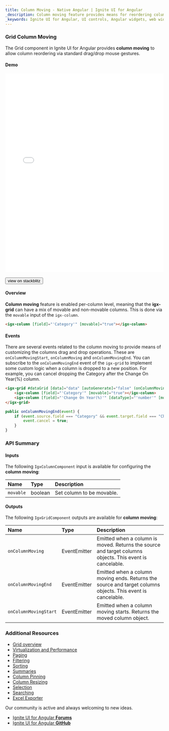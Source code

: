 ```yaml
---
title: Column Moving - Native Angular | Ignite UI for Angular
_description: Column moving feature provides means for reordering columns interactively via a standard drag/drop mouse gesture.
_keywords: Ignite UI for Angular, UI controls, Angular widgets, web widgets, UI widgets, Angular, Native Angular Components Suite, Native Angular Controls, Native Angular Components Library, Angular Data Grid component, Angular Data Grid control, Native Angular Components, Angular Grid component, Angular Grid control, Angular High Performance Grid, Column Moving, Grid Column Moving, Angular Grid Column Moving, Angular column
---
```


### Grid Column Moving

The Grid component in Ignite UI for Angular provides **column moving** to allow column reordering via standard drag/drop mouse gestures.

#### Demo

<div class="sample-container loading" style="height:630px">
    <iframe id="column-moving-sample-iframe" src='{environment:demosBaseUrl}/grid-moving-sample' width="100%" height="100%" seamless frameBorder="0" onload="onSampleIframeContentLoaded(this);"></iframe>
</div>
<br/>
<div>
<button data-localize="stackblitz" class="stackblitz-btn" data-iframe-id="column-moving-sample-iframe" data-demos-base-url="{environment:demosBaseUrl}">view on stackblitz</button>
</div>
<div class="divider--half"></div>

#### Overview
**Column moving** feature is enabled per-column level, meaning that the **igx-grid** can have a mix of movable and non-movable columns. This is done via the `movable` input of the `igx-column`.

```html
<igx-column [field]="'Category'" [movable]="true"></igx-column>
```

#### Events
There are several events related to the column moving to provide means of customizing the columns drag and drop operations. These are `onColumnMovingStart`, `onColumnMoving` and `onColumnMovingEnd`. 
You can subscribe to the `onColumnMovingEnd` event of the `igx-grid` to implement some custom logic when a column is dropped to a new position. For example, you can cancel dropping the Category after the Change On Year(%) column.

```html
<igx-grid #dataGrid [data]="data" [autoGenerate]="false" (onColumnMovingEnd)="onColumnMovingEnd($event)">
    <igx-column [field]="'Category'" [movable]="true"></igx-column>
    <igx-column [field]="'Change On Year(%)'" [dataType]="'number'" [movable]="true" ></igx-column>
</igx-grid>
```

```typescript
public onColumnMovingEnd(event) {
    if (event.source.field === "Category" && event.target.field === "Change On Year(%)") {
        event.cancel = true;
    }
}
```

### API Summary

#### Inputs
The following `IgxColumnComponent` input is available for configuring the **column moving**:

| Name | Type | Description |
| :--- | :--- | :--- |
|`movable`|boolean|Set column to be movable.|

<div class="divider--half"></div>

#### Outputs
The following `IgxGridComponent` outputs are available for **column moving**:

| Name | Type | Description |
| :--- | :--- | :--- |
|`onColumnMoving`| EventEmitter |Emitted when a column is moved. Returns the source and target columns objects. This event is cancelable.|
|`onColumnMovingEnd`| EventEmitter |Emitted when a column moving ends. Returns the source and target columns objects. This event is cancelable.|
|`onColumnMovingStart`| EventEmitter |Emitted when a column moving starts. Returns the moved column object.|

<div class="divider--half"></div>

### Additional Resources
<div class="divider--half"></div>

* [Grid overview](grid.md)
* [Virtualization and Performance](grid_virtualization.md)
* [Paging](grid_paging.md)
* [Filtering](grid_filtering.md)
* [Sorting](grid_sorting.md)
* [Summaries](grid_summaries.md)
* [Column Pinning](grid_column_pinning.md)
* [Column Resizing](grid_column_resizing.md)
* [Selection](grid_selection.md)
* [Searching](grid_search.md)
* [Excel Exporter](exporter_excel.md)

<div class="divider--half"></div>
Our community is active and always welcoming to new ideas.

* [Ignite UI for Angular **Forums**](https://www.infragistics.com/community/forums/f/ignite-ui-for-angular)
* [Ignite UI for Angular **GitHub**](https://github.com/IgniteUI/igniteui-angular)
